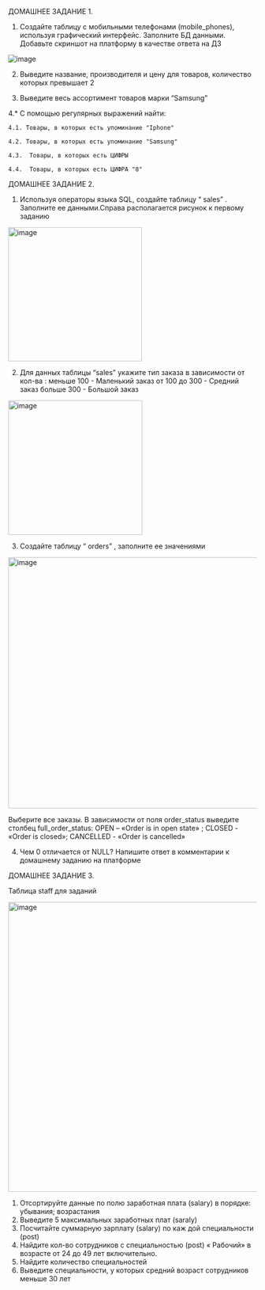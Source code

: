 ДОМАШНЕЕ ЗАДАНИЕ 1.

1. Создайте таблицу с мобильными телефонами (mobile_phones), используя графический интерфейс. Заполните БД данными. Добавьте скриншот на платформу в качестве ответа на ДЗ 

![image](https://user-images.githubusercontent.com/106428633/230768033-9c71387a-a94f-4ea9-b5d1-43ad39b96637.png)

2. Выведите название, производителя и цену для товаров, количество которых превышает 2

3.  Выведите весь ассортимент товаров марки “Samsung”

4.* С помощью регулярных выражений найти:

	4.1. Товары, в которых есть упоминание "Iphone"
  
	4.2. Товары, в которых есть упоминание "Samsung"
  
	4.3.  Товары, в которых есть ЦИФРЫ
  
	4.4.  Товары, в которых есть ЦИФРА "8"  
	

ДОМАШНЕЕ ЗАДАНИЕ 2.

1. Используя операторы языка SQL, создайте таблицу “ sales” . Заполните ее данными.Справа располагается рисунок к первому заданию

<img width="271" alt="image" src="https://user-images.githubusercontent.com/106428633/233479972-30499d9c-dfb4-4410-bc59-3bc80288b9ea.png">

2. Для данных таблицы “sales” укажите тип заказа в зависимости от кол-ва : 
меньше 100 - Маленький заказ
от 100 до 300 - Средний заказ
больше 300 - Большой заказ

<img width="272" alt="image" src="https://user-images.githubusercontent.com/106428633/233480117-1dc06362-7bbe-466a-9b90-b49cbd711988.png">

3. Создайте таблицу “ orders” , заполните ее значениями

<img width="508" alt="image" src="https://user-images.githubusercontent.com/106428633/233480204-1a34267e-583f-40c1-96cc-acdd75b770c1.png">

Выберите все заказы. В зависимости от поля order_status выведите столбец full_order_status:
OPEN – «Order is in open state» ; CLOSED - «Order is closed»; CANCELLED - «Order is cancelled»

4. Чем 0 отличается от NULL? Напишите ответ в комментарии к домашнему заданию на платформе

ДОМАШНЕЕ ЗАДАНИЕ 3.

Таблица staff для заданий

<img width="586" alt="image" src="https://user-images.githubusercontent.com/106428633/233480610-0e544881-e42e-487d-8faf-faf83962c127.png">

1. Отсортируйте данные по полю заработная плата (salary) в порядке: убывания; возрастания
2. Выведите 5 максимальных заработных плат (saraly)
3. Посчитайте суммарную зарплату (salary) по каж дой специальности (роst)
4. Найдите кол-во сотрудников с специальностью (post) « Рабочий» в возрасте от 24 до 49 лет включительно.
5. Найдите количество специальностей
6. Выведите специальности, у которых средний возраст сотрудников меньше 30 лет
